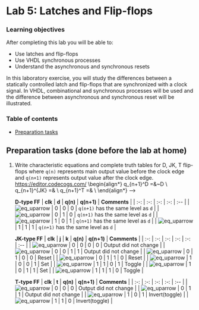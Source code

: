 # Lab 5: Latches and Flip-flops

<!--
![Logo](../../logolink_eng.jpg)
<p align="center">
  The Study of Modern and Developing Engineering BUT<br>
  CZ.02.2.69/0.0/0.0/18_056/0013325
</p>
-->

### Learning objectives

After completing this lab you will be able to:

* Use latches and flip-flops
* Use VHDL synchronous processes
* Understand the asynchronous and synchronous resets

In this laboratory exercise, you will study the differences between a statically controlled latch and flip-flops that are synchronized with a clock signal. In VHDL, combinational and synchronous processes will be used and the difference between asynchronous and synchronous reset will be illustrated.

### Table of contents

* [Preparation tasks](#preparation)

<a name="preparation"></a>

## Preparation tasks (done before the lab at home)

1. Write characteristic equations and complete truth tables for D, JK, T flip-flops where `q(n)` represents main output value before the clock edge and `q(n+1)` represents output value after the clock edge.
   https://editor.codecogs.com/
   \begin{align*}
       q_{n+1}^D =&~D \\
       q_{n+1}^{JK} =& \\
       q_{n+1}^T =& \\
   \end{align*}
   -->

   **D-type FF**
   | **clk** | **d** | **q(n)** | **q(n+1)** | **Comments** |
   | :-: | :-: | :-: | :-: | :-- |
   | ![eq_uparrow](https://user-images.githubusercontent.com/99388268/157633413-06af8354-1297-49af-8c8d-4fc41120f777.png) | 0 | 0 | 0 | `q(n+1)` has the same level as `d` |
   | ![eq_uparrow](https://user-images.githubusercontent.com/99388268/157633413-06af8354-1297-49af-8c8d-4fc41120f777.png) | 0 | 1 | 0 | `q(n+1)` has the same level as `d` |
   | ![eq_uparrow](https://user-images.githubusercontent.com/99388268/157633413-06af8354-1297-49af-8c8d-4fc41120f777.png) | 1 | 0 | 1 | `q(n+1)` has the same level as `d` |
   | ![eq_uparrow](https://user-images.githubusercontent.com/99388268/157633413-06af8354-1297-49af-8c8d-4fc41120f777.png) | 1 | 1 | 1 | `q(n+1)` has the same level as `d` |

   **JK-type FF**
   | **clk** | **j** | **k** | **q(n)** | **q(n+1)** | **Comments** |
   | :-: | :-: | :-: | :-: | :-: | :-- |
   | ![eq_uparrow](https://user-images.githubusercontent.com/99388268/157633413-06af8354-1297-49af-8c8d-4fc41120f777.png) | 0 | 0 | 0 | 0 | Output did not change |
   | ![eq_uparrow](https://user-images.githubusercontent.com/99388268/157633413-06af8354-1297-49af-8c8d-4fc41120f777.png) | 0 | 0 | 1 | 1 | Output did not change |
   | ![eq_uparrow](https://user-images.githubusercontent.com/99388268/157633413-06af8354-1297-49af-8c8d-4fc41120f777.png) | 0 | 1 | 0 | 0 | Reset |
   | ![eq_uparrow](https://user-images.githubusercontent.com/99388268/157633413-06af8354-1297-49af-8c8d-4fc41120f777.png) | 0 | 1 | 1 | 0 | Reset |
   | ![eq_uparrow](https://user-images.githubusercontent.com/99388268/157633413-06af8354-1297-49af-8c8d-4fc41120f777.png) | 1 | 0 | 0 | 1 | Set |
   | ![eq_uparrow](https://user-images.githubusercontent.com/99388268/157633413-06af8354-1297-49af-8c8d-4fc41120f777.png) | 1 | 1 | 0 | 1 | Toggle |
   | ![eq_uparrow](https://user-images.githubusercontent.com/99388268/157633413-06af8354-1297-49af-8c8d-4fc41120f777.png) | 1 | 0 | 1 | 1 | Set |
   | ![eq_uparrow](https://user-images.githubusercontent.com/99388268/157633413-06af8354-1297-49af-8c8d-4fc41120f777.png) | 1 | 1 | 1 | 0 | Toggle |

   **T-type FF**
   | **clk** | **t** | **q(n)** | **q(n+1)** | **Comments** |
   | :-: | :-: | :-: | :-: | :-- |
   | ![eq_uparrow](https://user-images.githubusercontent.com/99388268/157633413-06af8354-1297-49af-8c8d-4fc41120f777.png) | 0 | 0 | 0 | Output did not change |
   | ![eq_uparrow](https://user-images.githubusercontent.com/99388268/157633413-06af8354-1297-49af-8c8d-4fc41120f777.png) | 0 | 1 | 1 | Output did not change |
   | ![eq_uparrow](https://user-images.githubusercontent.com/99388268/157633413-06af8354-1297-49af-8c8d-4fc41120f777.png) | 1 | 0 | 1 | Invert(toggle) |
   | ![eq_uparrow](https://user-images.githubusercontent.com/99388268/157633413-06af8354-1297-49af-8c8d-4fc41120f777.png) | 1 | 1 | 0 | Invert(toggle) |

<a name="part1"></a>

